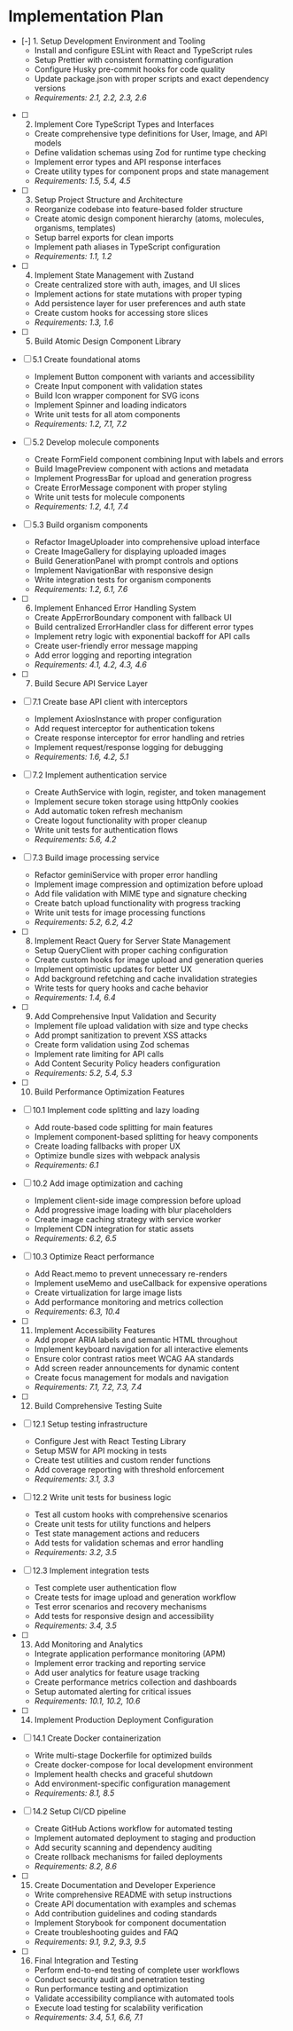 # Implementation Plan

- [-] 1. Setup Development Environment and Tooling
  - Install and configure ESLint with React and TypeScript rules
  - Setup Prettier with consistent formatting configuration
  - Configure Husky pre-commit hooks for code quality
  - Update package.json with proper scripts and exact dependency versions
  - _Requirements: 2.1, 2.2, 2.3, 2.6_

- [ ] 2. Implement Core TypeScript Types and Interfaces
  - Create comprehensive type definitions for User, Image, and API models
  - Define validation schemas using Zod for runtime type checking
  - Implement error types and API response interfaces
  - Create utility types for component props and state management
  - _Requirements: 1.5, 5.4, 4.5_

- [ ] 3. Setup Project Structure and Architecture
  - Reorganize codebase into feature-based folder structure
  - Create atomic design component hierarchy (atoms, molecules, organisms, templates)
  - Setup barrel exports for clean imports
  - Implement path aliases in TypeScript configuration
  - _Requirements: 1.1, 1.2_

- [ ] 4. Implement State Management with Zustand
  - Create centralized store with auth, images, and UI slices
  - Implement actions for state mutations with proper typing
  - Add persistence layer for user preferences and auth state
  - Create custom hooks for accessing store slices
  - _Requirements: 1.3, 1.6_

- [ ] 5. Build Atomic Design Component Library
- [ ] 5.1 Create foundational atoms
  - Implement Button component with variants and accessibility
  - Create Input component with validation states
  - Build Icon wrapper component for SVG icons
  - Implement Spinner and loading indicators
  - Write unit tests for all atom components
  - _Requirements: 1.2, 7.1, 7.2_

- [ ] 5.2 Develop molecule components
  - Create FormField component combining Input with labels and errors
  - Build ImagePreview component with actions and metadata
  - Implement ProgressBar for upload and generation progress
  - Create ErrorMessage component with proper styling
  - Write unit tests for molecule components
  - _Requirements: 1.2, 4.1, 7.4_

- [ ] 5.3 Build organism components
  - Refactor ImageUploader into comprehensive upload interface
  - Create ImageGallery for displaying uploaded images
  - Build GenerationPanel with prompt controls and options
  - Implement NavigationBar with responsive design
  - Write integration tests for organism components
  - _Requirements: 1.2, 6.1, 7.6_

- [ ] 6. Implement Enhanced Error Handling System
  - Create AppErrorBoundary component with fallback UI
  - Build centralized ErrorHandler class for different error types
  - Implement retry logic with exponential backoff for API calls
  - Create user-friendly error message mapping
  - Add error logging and reporting integration
  - _Requirements: 4.1, 4.2, 4.3, 4.6_

- [ ] 7. Build Secure API Service Layer
- [ ] 7.1 Create base API client with interceptors
  - Implement AxiosInstance with proper configuration
  - Add request interceptor for authentication tokens
  - Create response interceptor for error handling and retries
  - Implement request/response logging for debugging
  - _Requirements: 1.6, 4.2, 5.1_

- [ ] 7.2 Implement authentication service
  - Create AuthService with login, register, and token management
  - Implement secure token storage using httpOnly cookies
  - Add automatic token refresh mechanism
  - Create logout functionality with proper cleanup
  - Write unit tests for authentication flows
  - _Requirements: 5.6, 4.2_

- [ ] 7.3 Build image processing service
  - Refactor geminiService with proper error handling
  - Implement image compression and optimization before upload
  - Add file validation with MIME type and signature checking
  - Create batch upload functionality with progress tracking
  - Write unit tests for image processing functions
  - _Requirements: 5.2, 6.2, 4.2_

- [ ] 8. Implement React Query for Server State Management
  - Setup QueryClient with proper caching configuration
  - Create custom hooks for image upload and generation queries
  - Implement optimistic updates for better UX
  - Add background refetching and cache invalidation strategies
  - Write tests for query hooks and cache behavior
  - _Requirements: 1.4, 6.4_

- [ ] 9. Add Comprehensive Input Validation and Security
  - Implement file upload validation with size and type checks
  - Add prompt sanitization to prevent XSS attacks
  - Create form validation using Zod schemas
  - Implement rate limiting for API calls
  - Add Content Security Policy headers configuration
  - _Requirements: 5.2, 5.4, 5.3_

- [ ] 10. Build Performance Optimization Features
- [ ] 10.1 Implement code splitting and lazy loading
  - Add route-based code splitting for main features
  - Implement component-based splitting for heavy components
  - Create loading fallbacks with proper UX
  - Optimize bundle sizes with webpack analysis
  - _Requirements: 6.1_

- [ ] 10.2 Add image optimization and caching
  - Implement client-side image compression before upload
  - Add progressive image loading with blur placeholders
  - Create image caching strategy with service worker
  - Implement CDN integration for static assets
  - _Requirements: 6.2, 6.5_

- [ ] 10.3 Optimize React performance
  - Add React.memo to prevent unnecessary re-renders
  - Implement useMemo and useCallback for expensive operations
  - Create virtualization for large image lists
  - Add performance monitoring and metrics collection
  - _Requirements: 6.3, 10.4_

- [ ] 11. Implement Accessibility Features
  - Add proper ARIA labels and semantic HTML throughout
  - Implement keyboard navigation for all interactive elements
  - Ensure color contrast ratios meet WCAG AA standards
  - Add screen reader announcements for dynamic content
  - Create focus management for modals and navigation
  - _Requirements: 7.1, 7.2, 7.3, 7.4_

- [ ] 12. Build Comprehensive Testing Suite
- [ ] 12.1 Setup testing infrastructure
  - Configure Jest with React Testing Library
  - Setup MSW for API mocking in tests
  - Create test utilities and custom render functions
  - Add coverage reporting with threshold enforcement
  - _Requirements: 3.1, 3.3_

- [ ] 12.2 Write unit tests for business logic
  - Test all custom hooks with comprehensive scenarios
  - Create unit tests for utility functions and helpers
  - Test state management actions and reducers
  - Add tests for validation schemas and error handling
  - _Requirements: 3.2, 3.5_

- [ ] 12.3 Implement integration tests
  - Test complete user authentication flow
  - Create tests for image upload and generation workflow
  - Test error scenarios and recovery mechanisms
  - Add tests for responsive design and accessibility
  - _Requirements: 3.4, 3.5_

- [ ] 13. Add Monitoring and Analytics
  - Integrate application performance monitoring (APM)
  - Implement error tracking and reporting service
  - Add user analytics for feature usage tracking
  - Create performance metrics collection and dashboards
  - Setup automated alerting for critical issues
  - _Requirements: 10.1, 10.2, 10.6_

- [ ] 14. Implement Production Deployment Configuration
- [ ] 14.1 Create Docker containerization
  - Write multi-stage Dockerfile for optimized builds
  - Create docker-compose for local development environment
  - Implement health checks and graceful shutdown
  - Add environment-specific configuration management
  - _Requirements: 8.1, 8.5_

- [ ] 14.2 Setup CI/CD pipeline
  - Create GitHub Actions workflow for automated testing
  - Implement automated deployment to staging and production
  - Add security scanning and dependency auditing
  - Create rollback mechanisms for failed deployments
  - _Requirements: 8.2, 8.6_

- [ ] 15. Create Documentation and Developer Experience
  - Write comprehensive README with setup instructions
  - Create API documentation with examples and schemas
  - Add contribution guidelines and coding standards
  - Implement Storybook for component documentation
  - Create troubleshooting guides and FAQ
  - _Requirements: 9.1, 9.2, 9.3, 9.5_

- [ ] 16. Final Integration and Testing
  - Perform end-to-end testing of complete user workflows
  - Conduct security audit and penetration testing
  - Run performance testing and optimization
  - Validate accessibility compliance with automated tools
  - Execute load testing for scalability verification
  - _Requirements: 3.4, 5.1, 6.6, 7.1_

